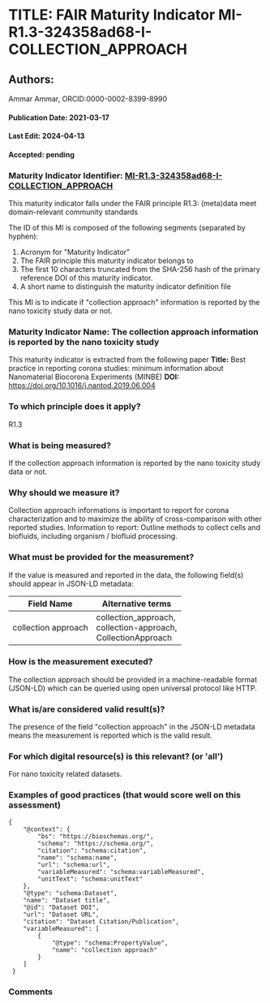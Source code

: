 # TITLE: FAIR Maturity Indicator MI-R1.3-324358ad68-I-COLLECTION_APPROACH

## Authors: 
Ammar Ammar, ORCID:0000-0002-8399-8990

#### Publication Date: 2021-03-17
#### Last Edit: 2024-04-13
#### Accepted: pending

### Maturity Indicator Identifier: [MI-R1.3-324358ad68-I-COLLECTION_APPROACH](https://w3id.org/nsdra/maturity-indicator/readme/MI-R1.3-324358ad68-I-COLLECTION_APPROACH)

This maturity indicator falls under the FAIR principle R1.3:
(meta)data meet domain-relevant community standards

The ID of this MI is composed of the following segments (separated by hyphen):
1. Acronym for "Maturity Indicator"
1. The FAIR principle this maturity indicator belongs to
1. The first 10 characters truncated from the SHA-256 hash of the primary reference DOI of this maturity indicator.
1. A short name to distinguish the maturity indicator definition file

This MI is to indicate if "collection approach" information is reported by the nano toxicity study data or not.

### Maturity Indicator Name:  The collection approach information is reported by the nano toxicity study

This maturity indicator is extracted from the following paper 
**Title:** Best practice in reporting corona studies: minimum information about Nanomaterial Biocorona Experiments (MINBE)
**DOI:** https://doi.org/10.1016/j.nantod.2019.06.004

### To which principle does it apply?  
R1.3

### What is being measured?
If the collection approach information is reported by the nano toxicity study data or not.

### Why should we measure it?
Collection approach informations is important to report for corona characterization and
to maximize the ability of cross-comparison with other reported studies. Information to report:
Outline methods to collect cells and biofluids, including organism / biofluid processing.

### What must be provided for the measurement?
If the value is measured and reported in the data, the following field(s) should appear in JSON-LD metadata: 

| Field Name                | Alternative terms                                                     |
| ------------------------- | --------------------------------------------------------------------- |
| collection approach       | collection_approach,<br>collection-approach,<br>CollectionApproach    |

### How is the measurement executed?
The collection approach should be provided in a machine-readable format (JSON-LD) which can be queried using open universal protocol like HTTP.

### What is/are considered valid result(s)?
The presence of the field "collection approach" in the JSON-LD metadata means the measurement is reported which is the valid result.

### For which digital resource(s) is this relevant? (or 'all')
For nano toxicity related datasets.  

### Examples of good practices (that would score well on this assessment)
```{json}
{
 	"@context": {
 		"bs": "https://bioschemas.org/",
 		"schema": "https://schema.org/",
 		"citation": "schema:citation",
 		"name": "schema:name",
 		"url": "schema:url",
 		"variableMeasured": "schema:variableMeasured",
 		"unitText": "schema:unitText"
 	},
 	"@type": "schema:Dataset",
 	"name": "Dataset title",
 	"@id": "Dataset DOI",
 	"url": "Dataset URL",
 	"citation": "Dataset Citation/Publication",
 	"variableMeasured": [
 		{
 			"@type": "schema:PropertyValue",
 			"name": "collection approach"
 		}
 	]
 }
```

### Comments

